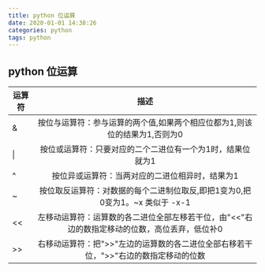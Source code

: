 ```yaml
---
title: python 位运算
date: 2020-01-01 14:38:26
categories: python
tags: python
---
```


## python 位运算

运算符|描述
-----|:----------:
 &   | 按位与运算符：参与运算的两个值,如果两个相应位都为1,则该位的结果为1,否则为0
 \|  | 按位或运算符：只要对应的二个二进位有一个为1时，结果位就为1
 ^   | 按位异或运算符：当两对应的二进位相异时，结果为1
 ~   | 按位取反运算符：对数据的每个二进制位取反,即把1变为0,把0变为1。~x 类似于 -x-1
 <<  | 左移动运算符：运算数的各二进位全部左移若干位，由"<<"右边的数指定移动的位数，高位丢弃，低位补0
 \>> | 右移动运算符：把">>"左边的运算数的各二进位全部右移若干位，">>"右边的数指定移动的位数
